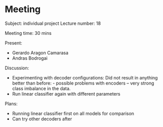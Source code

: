 # Meeting

Subject: individual project
Lecture number: 18

Meeting time: 30 mins

Present: 
- Gerardo Aragon Camarasa
- Andras Bodrogai

Discussion: 
- Experimenting with decoder configurations: Did not result in anything better than before: - possible problems with encoders – very strong class imbalance in the data.
- Run linear classifier again with different parameters


Plans:
- Running linear classifier first on all models for comparison
- Can try other decoders after
